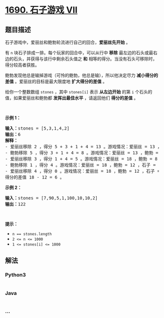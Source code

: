 # [1690. 石子游戏 VII](https://leetcode-cn.com/problems/stone-game-vii)



## 题目描述

<!-- 这里写题目描述 -->

<p>石子游戏中，爱丽丝和鲍勃轮流进行自己的回合，<strong>爱丽丝先开始</strong> 。</p>

<p>有 <code>n</code> 块石子排成一排。每个玩家的回合中，可以从行中 <strong>移除</strong> 最左边的石头或最右边的石头，并获得与该行中剩余石头值之 <strong>和</strong> 相等的得分。当没有石头可移除时，得分较高者获胜。</p>

<p>鲍勃发现他总是输掉游戏（可怜的鲍勃，他总是输），所以他决定尽力 <strong>减小得分的差值</strong> 。爱丽丝的目标是最大限度地 <strong>扩大得分的差值</strong> 。</p>

<p>给你一个整数数组 <code>stones</code> ，其中 <code>stones[i]</code> 表示 <strong>从左边开始</strong> 的第 <code>i</code> 个石头的值，如果爱丽丝和鲍勃都 <strong>发挥出最佳水平</strong> ，请返回他们 <strong>得分的差值</strong> 。</p>

<p> </p>

<p><strong>示例 1：</strong></p>

<pre>
<strong>输入：</strong>stones = [5,3,1,4,2]
<strong>输出：</strong>6
<strong>解释：</strong>
- 爱丽丝移除 2 ，得分 5 + 3 + 1 + 4 = 13 。游戏情况：爱丽丝 = 13 ，鲍勃 = 0 ，石子 = [5,3,1,4] 。
- 鲍勃移除 5 ，得分 3 + 1 + 4 = 8 。游戏情况：爱丽丝 = 13 ，鲍勃 = 8 ，石子 = [3,1,4] 。
- 爱丽丝移除 3 ，得分 1 + 4 = 5 。游戏情况：爱丽丝 = 18 ，鲍勃 = 8 ，石子 = [1,4] 。
- 鲍勃移除 1 ，得分 4 。游戏情况：爱丽丝 = 18 ，鲍勃 = 12 ，石子 = [4] 。
- 爱丽丝移除 4 ，得分 0 。游戏情况：爱丽丝 = 18 ，鲍勃 = 12 ，石子 = [] 。
得分的差值 18 - 12 = 6 。
</pre>

<p><strong>示例 2：</strong></p>

<pre>
<strong>输入：</strong>stones = [7,90,5,1,100,10,10,2]
<strong>输出：</strong>122</pre>

<p> </p>

<p><strong>提示：</strong></p>

<ul>
	<li><code>n == stones.length</code></li>
	<li><code>2 <= n <= 1000</code></li>
	<li><code>1 <= stones[i] <= 1000</code></li>
</ul>


## 解法

<!-- 这里可写通用的实现逻辑 -->

<!-- tabs:start -->

### **Python3**

<!-- 这里可写当前语言的特殊实现逻辑 -->

```python

```

### **Java**

<!-- 这里可写当前语言的特殊实现逻辑 -->

```java

```

### **...**

```

```

<!-- tabs:end -->
